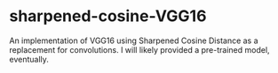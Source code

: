 # sharpened-cosine-VGG16
An implementation of VGG16 using Sharpened Cosine Distance as a replacement for convolutions. I will likely provided a pre-trained model, eventually.
